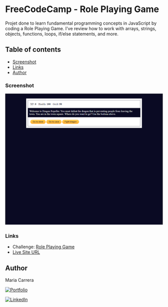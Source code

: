 # FreeCodeCamp - Role Playing Game

Projet done to learn fundamental programming concepts in JavaScript by coding a Role Playing Game. 
I've review how to work with arrays, strings, objects, functions, loops, if/else statements, and more.

## Table of contents

- [Screenshot](#screenshot)
- [Links](#links)
- [Author](#author)

### Screenshot

![](./screenshot.png)


### Links

- Challenge: [Role Playing Game](https://www.freecodecamp.org/learn/javascript-algorithms-and-data-structures-v8/#learn-basic-javascript-by-building-a-role-playing-game)
- [Live Site URL](https://mariecourse.github.io/role-game/)

## Author

Maria Carrera

[![Portfolio](https://img.shields.io/badge/Portfolio-Visit-9cf?style=for-the-badge&logo=appveyor)](https://mariecourse.github.io/portfolio/)

[![LinkedIn](https://img.shields.io/badge/LinkedIn-blue?style=flat&logo=linkedin&labelColor=blue)](https://www.linkedin.com/in/maria-carrera-france/)

